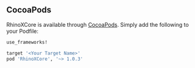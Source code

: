 ## CocoaPods

RhinoXCore is available through [CocoaPods](http://cocoapods.org). Simply add the following to your Podfile:

```ruby
use_frameworks!

target '<Your Target Name>'
pod 'RhinoXCore', '~> 1.0.3'
```
